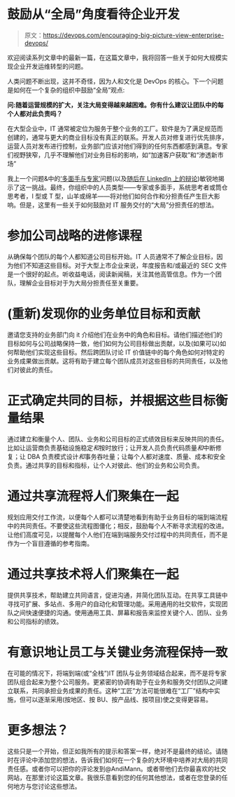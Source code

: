 # 鼓励从“全局”角度看待企业开发

> 原文：<https://devops.com/encouraging-big-picture-view-enterprise-devops/>

欢迎阅读系列文章中的最新一篇，在这篇文章中，我将回答一些关于如何大规模实现企业开发运维转型的问题。

人类问题不断出现，这并不奇怪，因为人和文化是 DevOps 的核心。下一个问题是如何在一个复杂的组织中鼓励“全局”观点:

**问:随着运营规模的扩大，关注大局变得越来越困难。你有什么建议让团队中的每个人都对此负责吗？**

在大型企业中，IT 通常被定位为服务于整个业务的工厂。软件是为了满足规范而创建的，通常与更大的商业目标没有真正的联系。开发人员对修复进行优先排序，运营人员对发布进行控制，业务部门应该对他们得到的任何东西都感到满意。专家们视野狭窄，几乎不理解他们对业务目标的影响，如“加速客户获取”和“渗透新市场”

我上一个问题&中的[‘多面手与专家’](https://devops.com/blogs/specialists-vs-generalists-enterprise-devops/)问题(以及[随后在 LinkedIn 上的辩论](https://www.linkedin.com/groups/specialist-vs-generalist-2825397.S.5909641513729540096))敏锐地揭示了这一挑战。最终，你组织中的人员类型——专家或多面手，系统思考者或筒仓思考者，I 型或 T 型，山羊或绵羊——将对他们如何合作和分担责任产生巨大影响。但是，这里有一些关于如何鼓励对 IT 服务交付的“大局”分担责任的想法。

# 参加公司战略的进修课程

从确保每个团队的每个人都知道公司目标开始。IT 人员通常不了解企业目标，因为他们不知道这些目标。对于大型上市企业来说，年度报告和/或最近的 SEC 文件是一个很好的起点。听收益电话，阅读新闻稿，关注其他高管信息。作为一个团队，理解企业目标对于为大局分担责任至关重要。

# (重新)发现你的业务单位目标和贡献

邀请您支持的业务部门向 it 介绍他们在业务中的角色和目标。请他们描述他们的目标如何与公司战略保持一致，他们如何为公司目标做出贡献，以及(如果可以)如何帮助他们实现这些目标。然后跨团队讨论 IT 价值链中的每个角色如何对特定的业务成果做出贡献。这将有助于建立每个团队成员对这些目标的共同责任，以及他们对彼此的责任。

# 正式确定共同的目标，并根据这些目标衡量结果

通过建立和衡量个人、团队、业务和公司目标的正式绩效目标来反映共同的责任。比如让运营商负责基础设施稳定*和*按时放行；让开发人员负责代码质量*和*中断修复；让 DBA 负责模式设计*和*事务吞吐量；让每个人都对速度、质量、成本和安全负责。通过共享的目标和指标，让个人对彼此、他们的业务和公司负责。

# 通过共享流程将人们聚集在一起

规划应用交付工作流，以便每个人都可以清楚地看到有助于业务目标的端到端流程中的共同责任。不要使这些流程图僵化；相反，鼓励每个人不断寻求流程的改进。让他们高度可见，以提醒每个人他们在端到端服务交付过程中的共同责任，而不是作为一个盲目遵循的参考指南。

# 通过共享技术将人们聚集在一起

提供共享技术，帮助建立共同语言，促进沟通，并简化团队互动。在共享工具链中寻找可扩展、多站点、多用户的自动化和管理功能。采用通用的社交软件，实现团队之间快速便捷的沟通。使用通用工具、屏幕和报告来监控关键个人、团队、业务和公司指标的绩效。

# 有意识地让员工与关键业务流程保持一致

在可能的情况下，将端到端(或“全栈”)IT 团队与业务领域结合起来，而不是将专家团队组合起来为整个公司服务。更紧密的协调有助于在业务和服务交付团队之间建立联系，共同承担业务成果的责任。这种“工匠”方法可能很难在“工厂”结构中实施，但可以逐渐采用(按地区、按 BU、按产品线、按项目)使之变得更容易。

# 更多想法？

这些只是一个开始，但正如我所有的提示和答案一样，绝对不是最终的结论。请随时在评论中添加您的想法，告诉我们如何在一个复杂的大环境中培养对大局的共同责任感。或者你可以把你的评论发到@AndiMann。或者带他们去你最喜欢的社交网站，在那里讨论这篇文章。我很乐意看到您的任何其他想法，或者在您登录的任何地方与您讨论这些想法。
